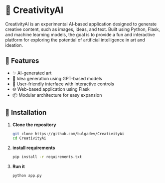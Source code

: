 # 🎨 CreativityAI

CreativityAI is an experimental AI-based application designed to generate creative content, such as images, ideas, and text. Built using Python, Flask, and machine learning models, the goal is to provide a fun and interactive platform for exploring the potential of artificial intelligence in art and ideation.

## 🚀 Features

- ✨ AI-generated art
- 🧠 Idea generation using GPT-based models
- 🎨 User-friendly interface with interactive controls
- 🌐 Web-based application using Flask
- 📦 Modular architecture for easy expansion

## 🔧 Installation

1. **Clone the repository**
   ```bash
   git clone https://github.com/bulgadev/CreativityAi
   cd CreativityAi

2. **install requirements**
   ```bash
   pip install -r requirements.txt
   
3. **Run it**
   ```bash
   python app.py

